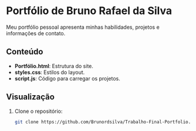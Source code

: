 # Portfólio de Bruno Rafael da Silva

Meu portfólio pessoal apresenta minhas habilidades, projetos e informações de contato.

## Conteúdo

- **Portfólio.html**: Estrutura do site.
- **styles.css**: Estilos do layout.
- **script.js**: Código para carregar os projetos.

## Visualização

1. Clone o repositório:
   ```bash
   git clone https://github.com/Brunordsilva/Trabalho-Final-Portfolio.git
